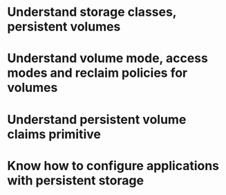 # Understand storage classes, persistent volumes

# Understand volume mode, access modes and reclaim policies for volumes

# Understand persistent volume claims primitive

# Know how to configure applications with persistent storage

